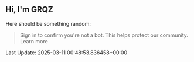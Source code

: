 ## Hi, I'm GRQZ
Here should be something random:  
> Sign in to confirm you're not a bot. This helps protect our community. Learn more


Last Update: 2025-03-11 00:48:53.836458+00:00
